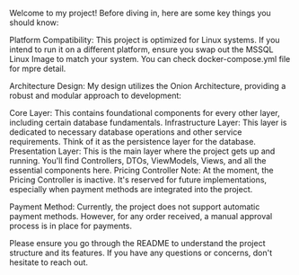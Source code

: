 Welcome to my project! Before diving in, here are some key things you should know:

Platform Compatibility: This project is optimized for Linux systems. If you intend to run it on a different platform, ensure you swap out the MSSQL Linux Image to match your system. You can check docker-compose.yml file for mpre detail.

Architecture Design: My design utilizes the Onion Architecture, providing a robust and modular approach to development:

Core Layer: This contains foundational components for every other layer, including certain database fundamentals.
Infrastructure Layer: This layer is dedicated to necessary database operations and other service requirements. Think of it as the persistence layer for the database.
Presentation Layer: This is the main layer where the project gets up and running. You'll find Controllers, DTOs, ViewModels, Views, and all the essential components here.
Pricing Controller Note: At the moment, the Pricing Controller is inactive. It's reserved for future implementations, especially when payment methods are integrated into the project.

Payment Method: Currently, the project does not support automatic payment methods. However, for any order received, a manual approval process is in place for payments.

Please ensure you go through the README to understand the project structure and its features. If you have any questions or concerns, don't hesitate to reach out.
